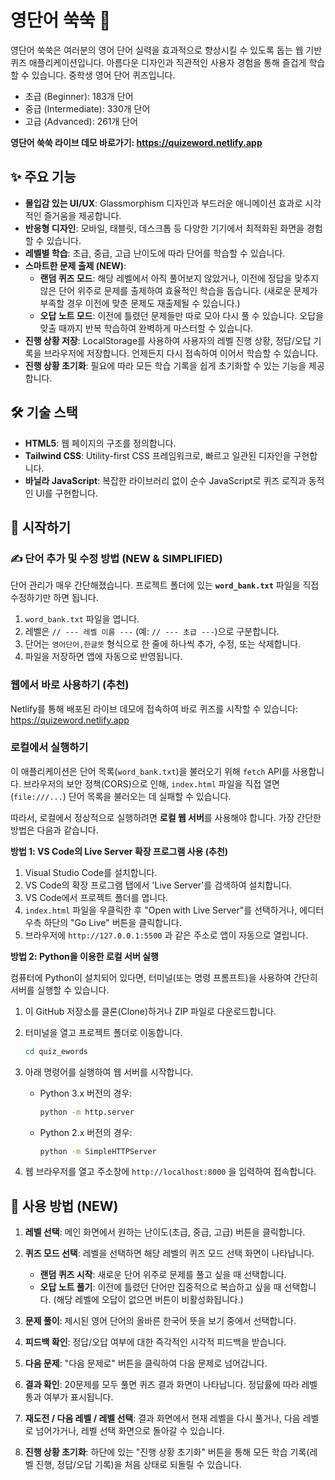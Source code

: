 # 영단어 쑥쑥 🚀

영단어 쑥쑥은 여러분의 영어 단어 실력을 효과적으로 향상시킬 수 있도록 돕는 웹 기반 퀴즈 애플리케이션입니다. 아름다운 디자인과 직관적인 사용자 경험을 통해 즐겁게 학습할 수 있습니다. 중학생 영어 단어 퀴즈입니다.

- 초급 (Beginner): 183개 단어
- 중급 (Intermediate): 330개 단어
- 고급 (Advanced): 261개 단어

**영단어 쑥쑥 라이브 데모 바로가기: https://quizeword.netlify.app**

## ✨ 주요 기능

- **몰입감 있는 UI/UX**: Glassmorphism 디자인과 부드러운 애니메이션 효과로 시각적인 즐거움을 제공합니다.
- **반응형 디자인**: 모바일, 태블릿, 데스크톱 등 다양한 기기에서 최적화된 화면을 경험할 수 있습니다.
- **레벨별 학습**: 초급, 중급, 고급 난이도에 따라 단어를 학습할 수 있습니다.
- **스마트한 문제 출제 (NEW)**:
  - **랜덤 퀴즈 모드**: 해당 레벨에서 아직 풀어보지 않았거나, 이전에 정답을 맞추지 않은 단어 위주로 문제를 출제하여 효율적인 학습을 돕습니다. (새로운 문제가 부족할 경우 이전에 맞춘 문제도 재출제될 수 있습니다.)
  - **오답 노트 모드**: 이전에 틀렸던 문제들만 따로 모아 다시 풀 수 있습니다. 오답을 맞출 때까지 반복 학습하여 완벽하게 마스터할 수 있습니다.
- **진행 상황 저장**: LocalStorage를 사용하여 사용자의 레벨 진행 상황, 정답/오답 기록을 브라우저에 저장합니다. 언제든지 다시 접속하여 이어서 학습할 수 있습니다.
- **진행 상황 초기화**: 필요에 따라 모든 학습 기록을 쉽게 초기화할 수 있는 기능을 제공합니다.

## 🛠️ 기술 스택

- **HTML5**: 웹 페이지의 구조를 정의합니다.
- **Tailwind CSS**: Utility-first CSS 프레임워크로, 빠르고 일관된 디자인을 구현합니다.
- **바닐라 JavaScript**: 복잡한 라이브러리 없이 순수 JavaScript로 퀴즈 로직과 동적인 UI를 구현합니다.

## 🚀 시작하기

### ✍️ 단어 추가 및 수정 방법 (NEW & SIMPLIFIED)

단어 관리가 매우 간단해졌습니다. 프로젝트 폴더에 있는 **`word_bank.txt`** 파일을 직접 수정하기만 하면 됩니다.
1.  `word_bank.txt` 파일을 엽니다.
2.  레벨은 `// --- 레벨 이름 ---` (예: `// --- 초급 ---`)으로 구분합니다.
3.  단어는 `영어단어,한글뜻` 형식으로 한 줄에 하나씩 추가, 수정, 또는 삭제합니다.
4.  파일을 저장하면 앱에 자동으로 반영됩니다.

### 웹에서 바로 사용하기 (추천)
Netlify를 통해 배포된 라이브 데모에 접속하여 바로 퀴즈를 시작할 수 있습니다:
https://quizeword.netlify.app

### 로컬에서 실행하기

이 애플리케이션은 단어 목록(`word_bank.txt`)을 불러오기 위해 `fetch` API를 사용합니다. 브라우저의 보안 정책(CORS)으로 인해, `index.html` 파일을 직접 열면(`file:///...`) 단어 목록을 불러오는 데 실패할 수 있습니다.

따라서, 로컬에서 정상적으로 실행하려면 **로컬 웹 서버**를 사용해야 합니다. 가장 간단한 방법은 다음과 같습니다.

**방법 1: VS Code의 Live Server 확장 프로그램 사용 (추천)**

1.  Visual Studio Code를 설치합니다.
2.  VS Code의 확장 프로그램 탭에서 'Live Server'를 검색하여 설치합니다.
3.  VS Code에서 프로젝트 폴더를 엽니다.
4.  `index.html` 파일을 우클릭한 후 "Open with Live Server"를 선택하거나, 에디터 우측 하단의 "Go Live" 버튼을 클릭합니다.
5.  브라우저에 `http://127.0.0.1:5500` 과 같은 주소로 앱이 자동으로 열립니다.

**방법 2: Python을 이용한 로컬 서버 실행**

컴퓨터에 Python이 설치되어 있다면, 터미널(또는 명령 프롬프트)을 사용하여 간단히 서버를 실행할 수 있습니다.

1.  이 GitHub 저장소를 클론(Clone)하거나 ZIP 파일로 다운로드합니다.
2.  터미널을 열고 프로젝트 폴더로 이동합니다.
    ```bash
    cd quiz_ewords
    ```
3.  아래 명령어를 실행하여 웹 서버를 시작합니다.
    
    *   Python 3.x 버전의 경우:
        ```bash
        python -m http.server
        ```
    *   Python 2.x 버전의 경우:
        ```bash
        python -m SimpleHTTPServer
        ```
4.  웹 브라우저를 열고 주소창에 `http://localhost:8000` 을 입력하여 접속합니다.

## 📖 사용 방법 (NEW)

1. **레벨 선택**: 메인 화면에서 원하는 난이도(초급, 중급, 고급) 버튼을 클릭합니다.

2. **퀴즈 모드 선택**: 레벨을 선택하면 해당 레벨의 퀴즈 모드 선택 화면이 나타납니다.
   - **랜덤 퀴즈 시작**: 새로운 단어 위주로 문제를 풀고 싶을 때 선택합니다.
   - **오답 노트 풀기**: 이전에 틀렸던 단어만 집중적으로 복습하고 싶을 때 선택합니다. (해당 레벨에 오답이 없으면 버튼이 비활성화됩니다.)

3. **문제 풀이**: 제시된 영어 단어의 올바른 한국어 뜻을 보기 중에서 선택합니다.

4. **피드백 확인**: 정답/오답 여부에 대한 즉각적인 시각적 피드백을 받습니다.

5. **다음 문제**: "다음 문제로" 버튼을 클릭하여 다음 문제로 넘어갑니다.

6. **결과 확인**: 20문제를 모두 풀면 퀴즈 결과 화면이 나타납니다. 정답률에 따라 레벨 통과 여부가 표시됩니다.

7. **재도전 / 다음 레벨 / 레벨 선택**: 결과 화면에서 현재 레벨을 다시 풀거나, 다음 레벨로 넘어가거나, 레벨 선택 화면으로 돌아갈 수 있습니다.

8. **진행 상황 초기화**: 하단에 있는 "진행 상황 초기화" 버튼을 통해 모든 학습 기록(레벨 진행, 정답/오답 기록)을 처음 상태로 되돌릴 수 있습니다.